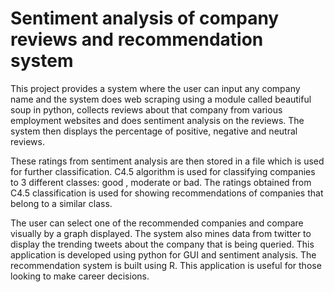 # Sentiment analysis of company reviews and recommendation system
This project provides a system where the user can input any company name and the system does web scraping using a module called beautiful soup in python, collects reviews about that company from various employment websites and does sentiment analysis on the reviews. The system then displays the percentage of positive, negative and neutral reviews.

These ratings from sentiment analysis are then stored in a file which is used for further classification. C4.5 algorithm is used for classifying companies to 3 different classes: good , moderate or bad. The ratings obtained from C4.5 classification is used for showing recommendations of companies that belong to a similar class.

The user can select one of the recommended companies and compare visually by a graph displayed. The system also mines data from twitter to display the trending tweets about the company that is being queried. This application is developed using python for GUI and sentiment analysis. The recommendation system is built using R. This application is useful for those looking to make career decisions. 

